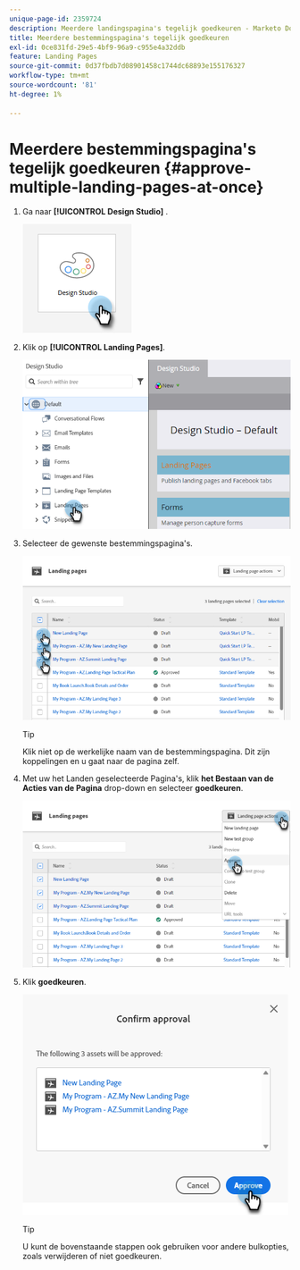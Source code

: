 ```yaml
---
unique-page-id: 2359724
description: Meerdere landingspagina's tegelijk goedkeuren - Marketo Docs - Productdocumentatie
title: Meerdere bestemmingspagina's tegelijk goedkeuren
exl-id: 0ce831fd-29e5-4bf9-96a9-c955e4a32ddb
feature: Landing Pages
source-git-commit: 0d37fbdb7d08901458c1744dc68893e155176327
workflow-type: tm+mt
source-wordcount: '81'
ht-degree: 1%

---
```


# Meerdere bestemmingspagina&#39;s tegelijk goedkeuren {#approve-multiple-landing-pages-at-once}

1. Ga naar **[!UICONTROL Design Studio]** .

   ![](assets/approve-multiple-landing-pages-at-once-1.png)

1. Klik op **[!UICONTROL Landing Pages]**.

   ![](assets/approve-multiple-landing-pages-at-once-2.png)

1. Selecteer de gewenste bestemmingspagina&#39;s.

   ![](assets/approve-multiple-landing-pages-at-once-3.png)

   >[!TIP]
   >
   >Klik niet op de werkelijke naam van de bestemmingspagina. Dit zijn koppelingen en u gaat naar de pagina zelf.

1. Met uw het Landen geselecteerde Pagina&#39;s, klik **het Bestaan van de Acties van de Pagina** drop-down en selecteer **goedkeuren**.

   ![](assets/approve-multiple-landing-pages-at-once-4.png)

1. Klik **goedkeuren**.

   ![](assets/approve-multiple-landing-pages-at-once-5.png)

   >[!TIP]
   >
   >U kunt de bovenstaande stappen ook gebruiken voor andere bulkopties, zoals verwijderen of niet goedkeuren.
